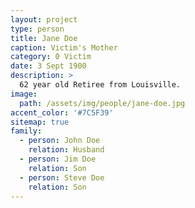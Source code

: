 ```yaml
---
layout: project
type: person
title: Jane Doe
caption: Victim's Mother
category: 0 Victim
date: 3 Sept 1900
description: >
  62 year old Retiree from Louisville.
image: 
  path: /assets/img/people/jane-doe.jpg
accent_color: '#7C5F39'
sitemap: true
family:
  - person: John Doe
    relation: Husband
  - person: Jim Doe
    relation: Son
  - person: Steve Doe
    relation: Son
---
```


